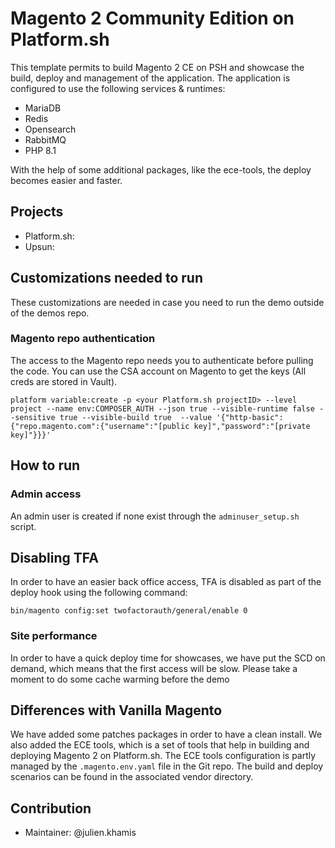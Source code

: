 # Magento 2 Community Edition on Platform.sh

This template permits to build Magento 2 CE on PSH and showcase the build, deploy and management of the application.
The application is configured to use the following services & runtimes:
* MariaDB
* Redis
* Opensearch
* RabbitMQ
* PHP 8.1

With the help of some additional packages, like the ece-tools, the deploy becomes easier and faster.

## Projects
- Platform.sh: 
- Upsun: 


## Customizations needed to run
These customizations are needed in case you need to run the demo outside of the demos repo.

### Magento repo authentication
The access to the Magento repo needs you to authenticate before pulling the code.
You can use the CSA account on Magento to get the keys (All creds are stored in Vault).
```
platform variable:create -p <your Platform.sh projectID> --level project --name env:COMPOSER_AUTH --json true --visible-runtime false --sensitive true --visible-build true  --value '{"http-basic":{"repo.magento.com":{"username":"[public key]","password":"[private key]"}}}'
```

## How to run
### Admin access
An admin user is created if none exist through the `adminuser_setup.sh` script.

## Disabling TFA
In order to have an easier back office access, TFA is disabled as part of the deploy hook using the following command:
```
bin/magento config:set twofactorauth/general/enable 0
```

### Site performance
In order to have a quick deploy time for showcases, we have put the SCD on demand, which means that the first access will be slow. Please take a moment to do some cache warming before the demo

## Differences with Vanilla Magento
We have added some patches packages in order to have a clean install.
We also added the ECE tools, which is a set of tools that help in building and deploying Magento 2 on Platform.sh.
The ECE tools configuration is partly managed by the `.magento.env.yaml` file in the Git repo. The build and deploy scenarios can be found in the associated vendor directory.

## Contribution
- Maintainer: @julien.khamis